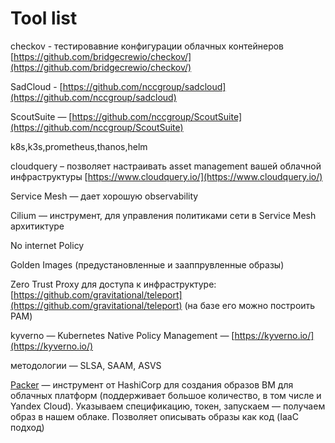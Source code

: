 # Tool list

checkov - тестировавние конфигурации облачных контейнеров [https://github.com/bridgecrewio/checkov/](https://github.com/bridgecrewio/checkov/)

SadCloud - [https://github.com/nccgroup/sadcloud](https://github.com/nccgroup/sadcloud)

ScoutSuite — [https://github.com/nccgroup/ScoutSuite](https://github.com/nccgroup/ScoutSuite)

k8s,k3s,prometheus,thanos,helm

cloudquery – позволяет настраивать asset management вашей облачной инфраструктуры [https://www.cloudquery.io/](https://www.cloudquery.io/)

Service Mesh — дает хорошую observability

Cilium — инструмент, для управления политиками сети в Service Mesh архитиктуре

No internet Policy

Golden Images (предустановленные и зааппрувленные образы)

Zero Trust Proxy для доступа к инфраструктуре: [https://github.com/gravitational/teleport](https://github.com/gravitational/teleport) (на базе его можно построить PAM)

kyverno — Kubernetes Native Policy Management — [https://kyverno.io/](https://kyverno.io/)

методологии — SLSA, SAAM, ASVS

[Packer](https://developer.hashicorp.com/packer) — инструмент от HashiCorp для создания образов ВМ для облачных платформ (поддерживает большое количество, в том числе и Yandex Cloud). Указываем спецификацию, токен, запускаем — получаем образ в нашем облаке. Позволяет описывать образы как код (IaaC подход)
